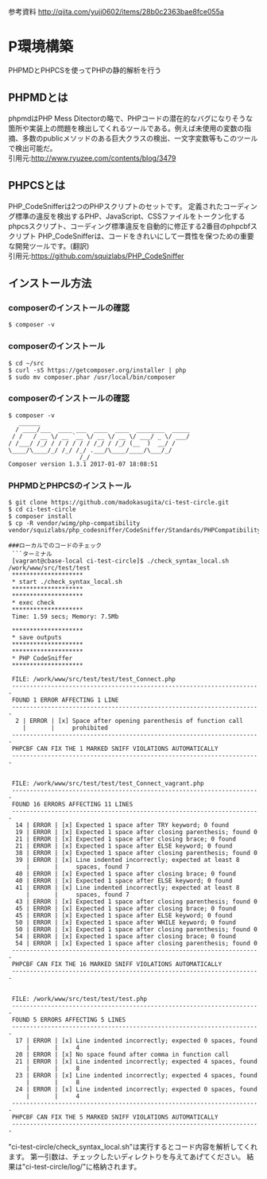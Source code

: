 参考資料
http://qiita.com/yuji0602/items/28b0c2363bae8fce055a

# P環境構築
PHPMDとPHPCSを使ってPHPの静的解析を行う

## PHPMDとは
phpmdはPHP Mess Ditectorの略で、PHPコードの潜在的なバグになりそうな箇所や実装上の問題を検出してくれるツールである。例えば未使用の変数の指摘、多数のpublicメソッドのある巨大クラスの検出、一文字変数等もこのツールで検出可能だ。  
引用元:http://www.ryuzee.com/contents/blog/3479

## PHPCSとは
PHP_CodeSnifferは2つのPHPスクリプトのセットです。 定義されたコーディング標準の違反を検出するPHP、JavaScript、CSSファイルをトークン化するphpcsスクリプト、コーディング標準違反を自動的に修正する2番目のphpcbfスクリプト PHP_CodeSnifferは、コードをきれいにして一貫性を保つための重要な開発ツールです。(翻訳)  
引用元:https://github.com/squizlabs/PHP_CodeSniffer

## インストール方法
### composerのインストールの確認
```ターミナル
$ composer -v
 ```
### composerのインストール
```ターミナル
$ cd ~/src
$ curl -sS https://getcomposer.org/installer | php
$ sudo mv composer.phar /usr/local/bin/composer
 ```
 
### composerのインストールの確認
```ターミナル
$ composer -v
   ______
  / ____/___  ____ ___  ____  ____  ________  _____
 / /   / __ \/ __ `__ \/ __ \/ __ \/ ___/ _ \/ ___/
/ /___/ /_/ / / / / / / /_/ / /_/ (__  )  __/ /
\____/\____/_/ /_/ /_/ .___/\____/____/\___/_/
                    /_/
Composer version 1.3.1 2017-01-07 18:08:51
 ```
 
### PHPMDとPHPCSのインストール
```ターミナル
$ git clone https://github.com/madokasugita/ci-test-circle.git
$ cd ci-test-circle
$ composer install
$ cp -R vendor/wimg/php-compatibility vendor/squizlabs/php_codesniffer/CodeSniffer/Standards/PHPCompatibility

###ローカルでのコードのチェック
 ```ターミナル
 [vagrant@cbase-local ci-test-circle]$ ./check_syntax_local.sh /work/www/src/test/test
 ********************
 * start ./check_syntax_local.sh
 ********************
 ********************
 * exec check
 ********************
 Time: 1.59 secs; Memory: 7.5Mb
 
 ********************
 * save outputs
 ********************
 ********************
 * PHP CodeSniffer
 ********************
 
 FILE: /work/www/src/test/test/test_Connect.php
 ----------------------------------------------------------------------
 FOUND 1 ERROR AFFECTING 1 LINE
 ----------------------------------------------------------------------
  2 | ERROR | [x] Space after opening parenthesis of function call
    |       |     prohibited
 ----------------------------------------------------------------------
 PHPCBF CAN FIX THE 1 MARKED SNIFF VIOLATIONS AUTOMATICALLY
 ----------------------------------------------------------------------
 
 
 FILE: /work/www/src/test/test/test_Connect_vagrant.php
 ----------------------------------------------------------------------
 FOUND 16 ERRORS AFFECTING 11 LINES
 ----------------------------------------------------------------------
  14 | ERROR | [x] Expected 1 space after TRY keyword; 0 found
  19 | ERROR | [x] Expected 1 space after closing parenthesis; found 0
  21 | ERROR | [x] Expected 1 space after closing brace; 0 found
  21 | ERROR | [x] Expected 1 space after ELSE keyword; 0 found
  38 | ERROR | [x] Expected 1 space after closing parenthesis; found 0
  39 | ERROR | [x] Line indented incorrectly; expected at least 8
     |       |     spaces, found 7
  40 | ERROR | [x] Expected 1 space after closing brace; 0 found
  40 | ERROR | [x] Expected 1 space after ELSE keyword; 0 found
  41 | ERROR | [x] Line indented incorrectly; expected at least 8
     |       |     spaces, found 7
  43 | ERROR | [x] Expected 1 space after closing parenthesis; found 0
  45 | ERROR | [x] Expected 1 space after closing brace; 0 found
  45 | ERROR | [x] Expected 1 space after ELSE keyword; 0 found
  50 | ERROR | [x] Expected 1 space after WHILE keyword; 0 found
  50 | ERROR | [x] Expected 1 space after closing parenthesis; found 0
  54 | ERROR | [x] Expected 1 space after closing brace; 0 found
  54 | ERROR | [x] Expected 1 space after closing parenthesis; found 0
 ----------------------------------------------------------------------
 PHPCBF CAN FIX THE 16 MARKED SNIFF VIOLATIONS AUTOMATICALLY
 ----------------------------------------------------------------------
 
 
 FILE: /work/www/src/test/test/test.php
 ----------------------------------------------------------------------
 FOUND 5 ERRORS AFFECTING 5 LINES
 ----------------------------------------------------------------------
  17 | ERROR | [x] Line indented incorrectly; expected 0 spaces, found
     |       |     4
  20 | ERROR | [x] No space found after comma in function call
  21 | ERROR | [x] Line indented incorrectly; expected 4 spaces, found
     |       |     8
  23 | ERROR | [x] Line indented incorrectly; expected 4 spaces, found
     |       |     8
  24 | ERROR | [x] Line indented incorrectly; expected 0 spaces, found
     |       |     4
 ----------------------------------------------------------------------
 PHPCBF CAN FIX THE 5 MARKED SNIFF VIOLATIONS AUTOMATICALLY
 ----------------------------------------------------------------------

 ```
 "ci-test-circle/check_syntax_local.sh"は実行するとコード内容を解析してくれます。
 第一引数は、チェックしたいディレクトりを与えてあげてください。
 結果は"ci-test-circle/log/"に格納されます。
 